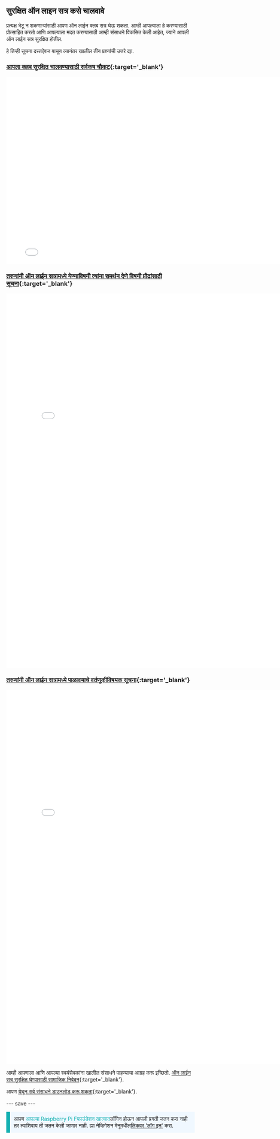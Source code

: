 ## सुरक्षित ऑन लाइन सत्र कसे चालवावे

प्रत्यक्ष भेटू न शकणाऱ्यांसाठी आपण ऑन लाईन क्लब सत्र घेऊ शकता. आम्ही आपल्याला हे करण्यासाठी प्रोत्साहित करतो आणि आपल्याला मदत करण्यासाठी आम्ही संसाधने विकसित केली आहेत, ज्याने आपली ऑन लाईन सत्र सुरक्षित होतील.

हे तिन्ही सूचना दस्तऐवज वाचून त्यानंतर खालील तीन प्रश्नांची उत्तरे द्या.

### [आपला क्लब सुरक्षित चालवण्यासाठी सर्वकष चौकट](images/Code_Club_and_CoderDojo_CV_Framework.pdf){:target='_blank'}

<embed src="images/Code_Club_and_CoderDojo_CV_Framework.pdf" width="790" height="500" 
 type="application/pdf">
  </p>

<h3 spaces-before="0">
  <a href="images/Code_Club_and_CoderDojo_Parent_Guide_Supporting_Online_Coding_Session.pdf">तरुणांनी ऑन लाईन सत्रामध्ये येण्याविषयी त्यांना समर्थन देणे विषयी प्रौढांसाठी सूचना</a>{:target='_blank'}
</h3>

<p spaces-before="0">

<embed src="images/Code_Club_and_CoderDojo_Parent_Guide_Supporting_Online_Coding_Session.pdf" width="790" height="1000" 
 type="application/pdf">
    </p>

<h3 spaces-before="0">
  <a href="images/CoderDojo_Code_Club_Online_Code_of_Behaviour_A4_DIGITAL.pdf">तरुणांनी ऑन लाईन सत्रामध्ये पाळावयाचे वर्तणूकीविषयक सूचना</a>{:target='_blank'}
</h3>

<p spaces-before="0">

<embed src="images/CoderDojo_Code_Club_Online_Code_of_Behaviour_A4_DIGITAL.pdf" width="790" height="1000" 
 type="application/pdf">
    </p> 

आम्ही आपणाला आणि आपल्या स्वयंसेवकांना खालील संसाधने पाहण्याचा आग्रह करू इच्छितो. <a href="https://www.gotostage.com/channel/d20e514831f340b3913659639068c724/recording/92bd90b755964f49b87bfd99f9624435/watch?source=CHANNEL"> ऑन लाईन सत्र सुरक्षित घेण्यासाठी सामाजिक निवेदन</a>{:target='_blank'}.

आपण <a href="https://rpf.io/p/mr-IN/safeguarding-module-go">येथून सर्व संसाधने डाउनलोड करू शकता</a>{:target='_blank'}.

--- save ---

<p style="border-left: solid; border-width:10px; border-color: #0faeb0; background-color: aliceblue; padding: 10px;">
आपण <span style="color: #0faeb0">आपल्या Raspberry Pi Fफाउंडेशन खात्यात</span>लॉगिन होऊन आपली प्रगती जतन करा नाही तर त्याशिवाय ती जतन केली जाणार नाही. ह्या नेव्हिगेशन मेनूमधील<a href="https://my.raspberrypi.org/login">लिंकवर 'लॉग इन'</a> करा.
</p>
